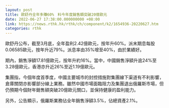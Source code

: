 ```yaml
---
layout: post
title: 歐舒丹全年多賺60%　料今年度銷售額突破20億歐元
date: 2022-06-27 17:38:00.000000000 +08:00
link: https://news.rthk.hk/rthk/ch/component/k2/1654936-20220627.htm
categories: rthk
---
```


歐舒丹公布，截至3月底，全年盈利2.42億歐元，按年升60%。派末期息每股0.06585歐元，按年升近79%。派息率由35%增至40%，由於業績好。

期內，銷售淨額17.81億歐元，按年升約16%。當中，中國銷售淨額升逾24%至3.28億歐元，香港亦升近26%至近1.19億歐元。

集團指，今個年度首季度，中國主要城市的封控措施對集團線下渠道有不利影響，倉庫關閉亦影響部分線上業務。雖然中國市場面臨阻力及集團退出俄羅斯市場，但仍預期今個財年銷售額突破20億歐元關口，並保持健康的盈利能力。

另外，公告顯示，俄羅斯業務佔全年銷售淨額3.5%，佔總資產2.1%。
